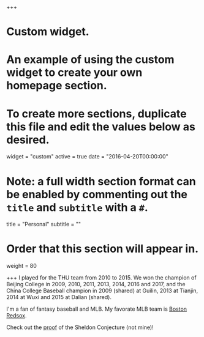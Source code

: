 +++
# Custom widget.
# An example of using the custom widget to create your own homepage section.
# To create more sections, duplicate this file and edit the values below as desired.
widget = "custom"
active = true
date = "2016-04-20T00:00:00"

# Note: a full width section format can be enabled by commenting out the `title` and `subtitle` with a `#`.
title = "Personal"
subtitle = ""

# Order that this section will appear in.
weight = 80

+++
I played for the THU team from 2010 to 2015. We won the champion of Beijing College in 2009, 2010, 2011, 2013, 2014, 2016 and 2017, and the China College Baseball champion in 2009 (shared) at Guilin, 2013 at Tianjin, 2014 at Wuxi and 2015 at Dalian (shared).

I'm a fan of fantasy baseball and MLB. My favorate MLB team is [Boston Redsox](https://www.mlb.com/redsox/).

Check out the [proof](https://math.dartmouth.edu/~carlp/sheldon02132019.pdf) of the Sheldon Conjecture (not mine)!

